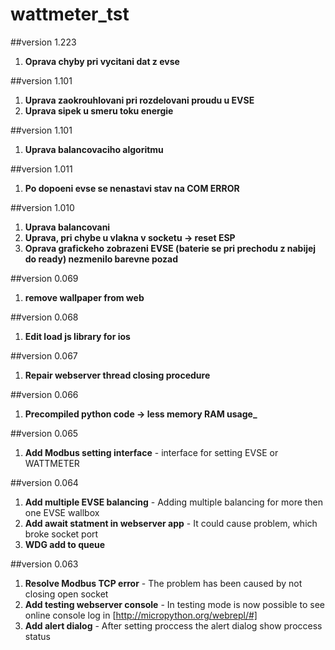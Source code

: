 # wattmeter_tst

##version 1.223
1. **Oprava chyby pri vycitani dat z evse**

##version 1.101
1. **Uprava zaokrouhlovani pri rozdelovani proudu u EVSE**
2. **Uprava sipek u smeru toku energie**

##version 1.101
1. **Uprava balancovaciho algoritmu**

##version 1.011
1. **Po dopoeni evse se nenastavi stav na COM ERROR**

##version 1.010
1. **Uprava balancovani**
2. **Uprava, pri chybe u vlakna v socketu -> reset ESP**
3. **Oprava grafickeho zobrazeni EVSE (baterie se pri prechodu z nabijej do ready) nezmenilo barevne pozad**

##version 0.069
1. **remove wallpaper from web**

##version 0.068
1. **Edit load js library for ios**

##version 0.067
1. **Repair webserver thread closing procedure**

##version 0.066
1. **Precompiled python code -> less memory RAM usage_**

##version 0.065
1. **Add Modbus setting interface** - interface for setting EVSE or WATTMETER

##version 0.064
1. **Add multiple EVSE balancing** - Adding multiple balancing for more then one EVSE wallbox
2. **Add await statment in webserver app** - It could cause problem, which broke socket port
3. **WDG add to queue**

##version 0.063
1. **Resolve Modbus TCP error** - The problem has been caused by not closing open socket
2. **Add testing webserver console** -  In testing mode is now possible to see online console log in [http://micropython.org/webrepl/#]
3. **Add alert dialog** - After setting proccess the alert dialog show proccess status
